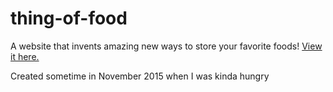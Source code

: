 # thing-of-food

A website that invents amazing new ways to store your favorite foods!
[View it here.](https://shamblesides.github.io/thing-of-food/)

Created sometime in November 2015 when I was kinda hungry
